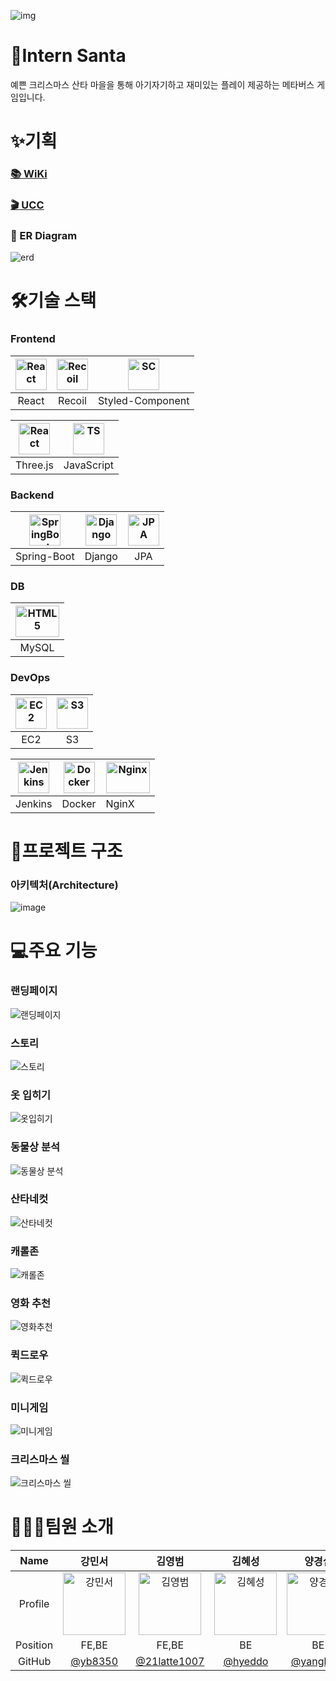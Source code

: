 ![img]()


# 📍Intern Santa

예쁜 크리스마스 산타 마을을 통해 아기자기하고 재미있는 플레이 제공하는 메타버스 게임입니다.



# ✨기획

### [📚 WiKi](https://intelligent-bathtub-07f.notion.site/A207-e2239cc41bb244848f07d212c6d9641e)

### [🎬 UCC](https://www.youtube.com/watch?v=XHCPxxlhflc)

### 🧱 ER Diagram

![erd](https://user-images.githubusercontent.com/56426044/202633676-d2023da9-315f-4a63-ba1b-0b3fcabc35c1.png)

  

# 🛠기술 스택


### Frontend

| <img src="https://user-images.githubusercontent.com/56426044/194358102-bd8829bb-93a2-4d14-ae78-85956a29d6a2.png" alt="React" width="50px" height="50px" /> | <img src="https://img1.daumcdn.net/thumb/R800x0/?scode=mtistory2&fname=https%3A%2F%2Fblog.kakaocdn.net%2Fdn%2FbIIBwO%2Fbtrc2Lw7HBs%2FP4hJVVvKkEGfDu9XRzkiq1%2Fimg.png" alt="Recoil" width="50px" height="50px" /> | <img src="https://user-images.githubusercontent.com/56426044/194360206-51c9e885-52e7-4674-9dd9-12593f478aed.png" alt="SC" height="50px" /> |
| :----------------------------------------------------------: | :----------------------------------------------------------: | :----------------------------------------------------------: |
|                            React                             |                            Recoil                            |                       Styled-Component                       |

| <img src="https://user-images.githubusercontent.com/56426044/202632256-14376be0-ffcf-4ad0-b885-302cb45f098e.png" alt="React" width="50px" height="50px" /> | <img src="https://user-images.githubusercontent.com/56426044/202632374-7f7ff5dd-c63d-441d-85b3-bc9b47548e1f.png" alt="TS" width="50px" height="50px" /> |
| :----------------------------------------------------------: | :----------------------------------------------------------: | 
|                           Three.js                           |                          JavaScript                          |                          



### Backend

| <img src="https://images.velog.io/images/insanezindol/post/68026a3a-5e83-43f4-a3a2-d4b706f3ce07/image.png" alt="SpringBoot" height="50px" /> | <img src="https://user-images.githubusercontent.com/56426044/193990356-a4c7b430-bbbe-4a52-8bd3-803b6414ec69.png" alt="Django" width="50px" height="50px" /> | <img src="https://user-images.githubusercontent.com/56426044/193990448-6e922ead-5be4-400a-a9a8-cefefed234da.png" alt="JPA" width="50px" height="50px" /> |
| :----------------------------------------------------------: | :----------------------------------------------------------: | :----------------------------------------------------------: |
|                         Spring-Boot                          |                            Django                            |                             JPA                              |



### DB

| <img src="https://cdn.cdnlogo.com/logos/m/10/mysql.svg" alt="HTML5" width="70px" height="50px" /> |
| :----------------------------------------------------------: |
|                            MySQL                             |

  

### DevOps

| <img src="https://user-images.githubusercontent.com/56426044/194360086-affb2538-3d38-404d-b49b-458daddea38c.png" alt="EC2" width="50px" height="50px" /> | <img src="https://user-images.githubusercontent.com/56426044/194359992-90b6570b-eb87-4312-82a7-854c33f842f6.png" alt="S3" width="50px" height="50px" /> |
| :----------------------------------------------------------: | :----------------------------------------------------------: |
|                             EC2                              |                              S3                              |

| <img src="https://user-images.githubusercontent.com/56426044/193991069-5b5b8a08-b720-40ba-82db-a8f0aade022d.png" alt="Jenkins" width="50px" height="50px" /> | <img src="https://user-images.githubusercontent.com/56426044/193991141-fd7ebe41-2ce9-4a27-9f37-2e1961ec211c.png" alt="Docker" width="50px" height="50px" /> | <img src="https://user-images.githubusercontent.com/56426044/193991219-e723dee2-2397-41ee-bd3d-870c638a1c0b.png" alt="Nginx" width="70px" height="50px" /> |
| ------------------------------------------------------------ | ------------------------------------------------------------ | ------------------------------------------------------------ |
| Jenkins                                                      | Docker                                                       | NginX                                                        |


# 📁프로젝트 구조
### 아키텍처(Architecture)
![image](https://user-images.githubusercontent.com/56426044/202901725-0defebec-a00f-4736-8e01-1e68f5fa8a9f.png)


# 💻주요 기능

### 랜딩페이지

![랜딩페이지](https://user-images.githubusercontent.com/56426044/202890708-fed52fe5-eaba-4934-9728-103f201df46d.gif)

### 스토리

![스토리](https://user-images.githubusercontent.com/56426044/202890719-84f00089-1eb4-4ee6-8192-cb64c8595855.gif)

### 옷 입히기

![옷입히기](https://user-images.githubusercontent.com/56426044/202890955-0ead96c7-9457-46b6-951c-ef5f8ade90d8.gif)

### 동물상 분석

![동물상 분석](https://user-images.githubusercontent.com/56426044/202890733-26139bc5-8cf7-4122-a266-1c007bc303d5.gif)

### 산타네컷

![산타네컷](https://user-images.githubusercontent.com/56426044/202890748-7e8746f1-b8d6-46e9-9c48-40d96f1d5f3e.gif)

### 캐롤존

![캐롤존](https://user-images.githubusercontent.com/56426044/202890750-8c649a2a-660b-42d9-ade6-7d58850c9a03.gif)

### 영화 추천

![영화추천](https://user-images.githubusercontent.com/56426044/202890751-d467008d-c102-45f7-b28d-3941bbc2c5e8.gif)

### 퀵드로우

![퀵드로우](https://user-images.githubusercontent.com/56426044/202890756-28a67849-1023-4c2c-85ec-a6c51aa5923d.gif)

### 미니게임

![미니게임](https://user-images.githubusercontent.com/56426044/202890767-2f7e224f-7523-49d3-9bfa-bcf250e45a3e.gif)

### 크리스마스 씰

![크리스마스 씰](https://user-images.githubusercontent.com/56426044/202890768-05864c1a-0c5e-4e5f-9cc8-267ea2fd8eba.gif)


# 👨‍👧‍👧팀원 소개

|   Name   |                            강민서                            |                            김영범                            |                            김혜성                            |                            양경섭                            |                            원재호                            |                            정민호                            |
| :------: | :----------------------------------------------------------: | :----------------------------------------------------------: | :----------------------------------------------------------: | :----------------------------------------------------------: | :----------------------------------------------------------: | :----------------------------------------------------------: |
| Profile  | <img src="https://avatars.githubusercontent.com/u/57048162?v=4" alt="강민서" width="100px" height="100px" /> | <img src="https://avatars.githubusercontent.com/u/118506213?v=4" alt="김영범" width="100px" height="100px" /> | <img src="https://avatars.githubusercontent.com/u/55426397?v=4" alt="김혜성" width="100px" height="100px" /> | <img src="https://avatars.githubusercontent.com/u/56426044?v=4" alt="양경섭" width="100px" height="100px" /> | <img src="https://avatars.githubusercontent.com/u/45295059?v=4" alt="원재호" width="100px" height="100px" /> | <img src="https://avatars.githubusercontent.com/u/50542030?v=4" alt="정민호" width="100px" height="100px" /> |
| Position |                            FE,BE                             |                            FE,BE                             |                              BE                              |                              BE                              |                              FE                              |                              BE                              |
|  GitHub  |             [@yb8350](https://github.com/yb8350)             |        [@21latte1007](https://github.com/21latte1007)        |             [@hyeddo](https://github.com/hyeddo)             |           [@yangksks](https://github.com/yangksks)           |            [@jhwon07](https://github.com/jhwon07)            |            [@minobbb](https://github.com/minobbb)            |
